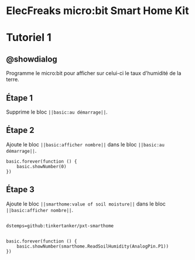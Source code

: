 # ElecFreaks micro:bit Smart Home Kit

# Tutoriel 1

## @showdialog

Programme le micro:bit pour afficher sur celui-ci le taux d'humidité de la terre.

## Étape 1

Supprime le bloc ``||basic:au démarrage||``.

## Étape 2

Ajoute le bloc ``||basic:afficher nombre||`` dans le bloc ``||basic:au démarrage||``.

```blocks
basic.forever(function () {
    basic.showNumber(0)
})

```

## Étape 3

Ajoute le bloc ``||smarthome:value of soil moisture||`` dans le bloc ``||basic:afficher nombre||``.

```package

dstemps=github:tinkertanker/pxt-smarthome

```

```blocks

basic.forever(function () {
    basic.showNumber(smarthome.ReadSoilHumidity(AnalogPin.P1))
})

```

